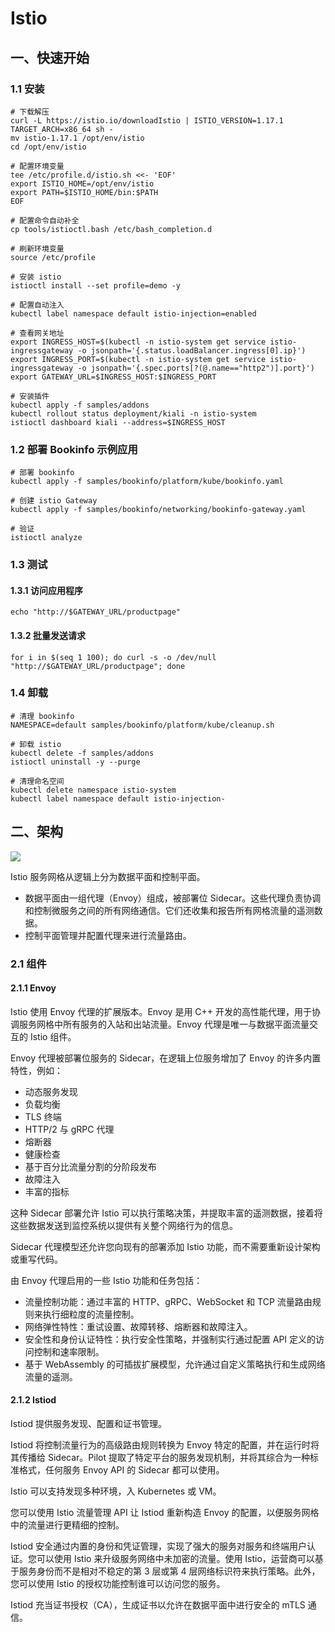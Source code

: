 # Istio

## 一、快速开始

### 1.1 安装

```shell
# 下载解压
curl -L https://istio.io/downloadIstio | ISTIO_VERSION=1.17.1 TARGET_ARCH=x86_64 sh -
mv istio-1.17.1 /opt/env/istio
cd /opt/env/istio

# 配置环境变量
tee /etc/profile.d/istio.sh <<- 'EOF'
export ISTIO_HOME=/opt/env/istio
export PATH=$ISTIO_HOME/bin:$PATH
EOF

# 配置命令自动补全
cp tools/istioctl.bash /etc/bash_completion.d

# 刷新环境变量
source /etc/profile
```

```shell
# 安装 istio
istioctl install --set profile=demo -y

# 配置自动注入
kubectl label namespace default istio-injection=enabled

# 查看网关地址
export INGRESS_HOST=$(kubectl -n istio-system get service istio-ingressgateway -o jsonpath='{.status.loadBalancer.ingress[0].ip}')
export INGRESS_PORT=$(kubectl -n istio-system get service istio-ingressgateway -o jsonpath='{.spec.ports[?(@.name=="http2")].port}')
export GATEWAY_URL=$INGRESS_HOST:$INGRESS_PORT

# 安装插件
kubectl apply -f samples/addons
kubectl rollout status deployment/kiali -n istio-system
istioctl dashboard kiali --address=$INGRESS_HOST
```

### 1.2 部署 Bookinfo 示例应用

```shell
# 部署 bookinfo
kubectl apply -f samples/bookinfo/platform/kube/bookinfo.yaml

# 创建 istio Gateway
kubectl apply -f samples/bookinfo/networking/bookinfo-gateway.yaml

# 验证
istioctl analyze
```

### 1.3 测试

#### 1.3.1 访问应用程序

```shell
echo "http://$GATEWAY_URL/productpage"
```

#### 1.3.2 批量发送请求

```shell
for i in $(seq 1 100); do curl -s -o /dev/null "http://$GATEWAY_URL/productpage"; done
```

### 1.4 卸载

```shell
# 清理 bookinfo
NAMESPACE=default samples/bookinfo/platform/kube/cleanup.sh

# 卸载 istio
kubectl delete -f samples/addons
istioctl uninstall -y --purge

# 清理命名空间
kubectl delete namespace istio-system
kubectl label namespace default istio-injection-
```

## 二、架构

![](https://istio.io/latest/zh/docs/ops/deployment/architecture/arch.svg)

Istio 服务网格从逻辑上分为数据平面和控制平面。

- 数据平面由一组代理（Envoy）组成，被部署位 Sidecar。这些代理负责协调和控制微服务之间的所有网络通信。它们还收集和报告所有网格流量的遥测数据。
- 控制平面管理并配置代理来进行流量路由。

### 2.1 组件

#### 2.1.1 Envoy

Istio 使用 Envoy 代理的扩展版本。Envoy 是用 C++ 开发的高性能代理，用于协调服务网格中所有服务的入站和出站流量。Envoy 代理是唯一与数据平面流量交互的 Istio 组件。

Envoy 代理被部署位服务的 Sidecar，在逻辑上位服务增加了 Envoy 的许多内置特性，例如：

- 动态服务发现
- 负载均衡
- TLS 终端
- HTTP/2 与 gRPC 代理
- 熔断器
- 健康检查
- 基于百分比流量分割的分阶段发布
- 故障注入
- 丰富的指标

这种 Sidecar 部署允许 Istio 可以执行策略决策，并提取丰富的遥测数据，接着将这些数据发送到监控系统以提供有关整个网络行为的信息。

Sidecar 代理模型还允许您向现有的部署添加 Istio 功能，而不需要重新设计架构或重写代码。

由 Envoy 代理启用的一些 Istio 功能和任务包括：

- 流量控制功能：通过丰富的 HTTP、gRPC、WebSocket 和 TCP 流量路由规则来执行细粒度的流量控制。
- 网络弹性特性：重试设置、故障转移、熔断器和故障注入。
- 安全性和身份认证特性：执行安全性策略，并强制实行通过配置 API 定义的访问控制和速率限制。
- 基于 WebAssembly 的可插拔扩展模型，允许通过自定义策略执行和生成网络流量的遥测。

#### 2.1.2 Istiod

Istiod 提供服务发现、配置和证书管理。

Istiod 将控制流量行为的高级路由规则转换为 Envoy 特定的配置，并在运行时将其传播给 Sidecar。Pilot 提取了特定平台的服务发现机制，并将其综合为一种标准格式，任何服务 Envoy API 的 Sidecar 都可以使用。

Istio 可以支持发现多种环境，入 Kubernetes 或 VM。

您可以使用 Istio 流量管理 API 让 Istiod 重新构造 Envoy 的配置，以便服务网格中的流量进行更精细的控制。

Istiod 安全通过内置的身份和凭证管理，实现了强大的服务对服务和终端用户认证。您可以使用 Istio 来升级服务网络中未加密的流量。使用 Istio，运营商可以基于服务身份而不是相对不稳定的第 3 层或第 4 层网络标识符来执行策略。此外，您可以使用 Istio 的授权功能控制谁可以访问您的服务。

Istiod 充当证书授权（CA），生成证书以允许在数据平面中进行安全的 mTLS 通信。
